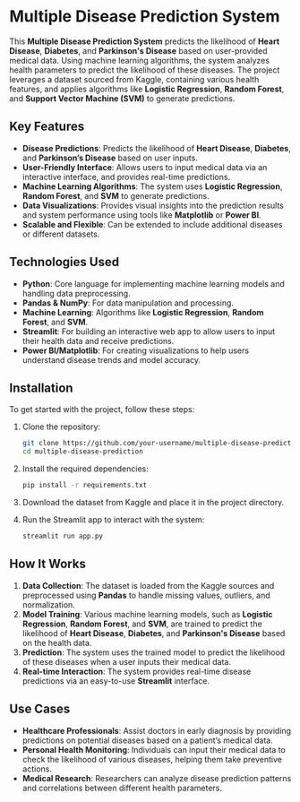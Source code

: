 # Multiple Disease Prediction System

This **Multiple Disease Prediction System** predicts the likelihood of **Heart Disease**, **Diabetes**, and **Parkinson's Disease** based on user-provided medical data. Using machine learning algorithms, the system analyzes health parameters to predict the likelihood of these diseases. The project leverages a dataset sourced from Kaggle, containing various health features, and applies algorithms like **Logistic Regression**, **Random Forest**, and **Support Vector Machine (SVM)** to generate predictions.

## Key Features

- **Disease Predictions**: Predicts the likelihood of **Heart Disease**, **Diabetes**, and **Parkinson’s Disease** based on user inputs.
- **User-Friendly Interface**: Allows users to input medical data via an interactive interface, and provides real-time predictions.
- **Machine Learning Algorithms**: The system uses **Logistic Regression**, **Random Forest**, and **SVM** to generate predictions.
- **Data Visualizations**: Provides visual insights into the prediction results and system performance using tools like **Matplotlib** or **Power BI**.
- **Scalable and Flexible**: Can be extended to include additional diseases or different datasets.

## Technologies Used

- **Python**: Core language for implementing machine learning models and handling data preprocessing.
- **Pandas & NumPy**: For data manipulation and processing.
- **Machine Learning**: Algorithms like **Logistic Regression**, **Random Forest**, and **SVM**.
- **Streamlit**: For building an interactive web app to allow users to input their health data and receive predictions.
- **Power BI/Matplotlib**: For creating visualizations to help users understand disease trends and model accuracy.

## Installation

To get started with the project, follow these steps:

1. Clone the repository:
   ```bash
   git clone https://github.com/your-username/multiple-disease-prediction.git
   cd multiple-disease-prediction
   ```

2. Install the required dependencies:
   ```bash
   pip install -r requirements.txt
   ```

3. Download the dataset from Kaggle and place it in the project directory.

4. Run the Streamlit app to interact with the system:
   ```bash
   streamlit run app.py
   ```


## How It Works

1. **Data Collection**: The dataset is loaded from the Kaggle sources and preprocessed using **Pandas** to handle missing values, outliers, and normalization.
2. **Model Training**: Various machine learning models, such as **Logistic Regression**, **Random Forest**, and **SVM**, are trained to predict the likelihood of **Heart Disease**, **Diabetes**, and **Parkinson's Disease** based on the health data.
3. **Prediction**: The system uses the trained model to predict the likelihood of these diseases when a user inputs their medical data.
4. **Real-time Interaction**: The system provides real-time disease predictions via an easy-to-use **Streamlit** interface.

## Use Cases

- **Healthcare Professionals**: Assist doctors in early diagnosis by providing predictions on potential diseases based on a patient’s medical data.
- **Personal Health Monitoring**: Individuals can input their medical data to check the likelihood of various diseases, helping them take preventive actions.
- **Medical Research**: Researchers can analyze disease prediction patterns and correlations between different health parameters.

